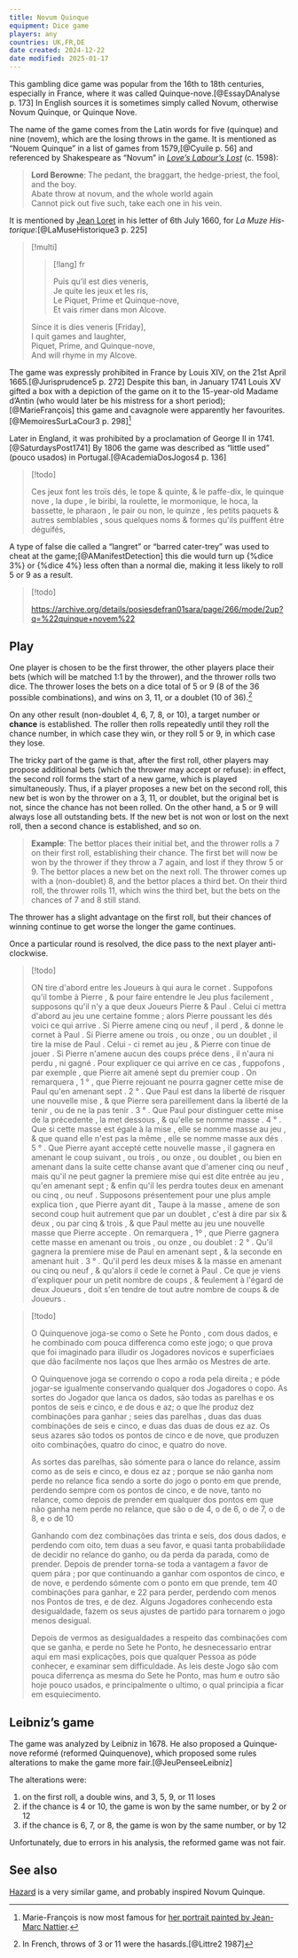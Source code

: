 ```yaml
---
title: Novum Quinque
equipment: Dice game
players: any
countries: UK,FR,DE
date created: 2024-12-22
date modified: 2025-01-17
---
```


This gambling dice game was popular from the 16th to 18th centuries, especially in France, where it was called <span lang="fr" class="aka noun">Quinque-nove</span>.[@EssayDAnalyse p. 173] In English sources it is sometimes simply called <span class="aka">Novum</span>, otherwise <span class="aka">Novum Quinque</span>, or <span class="aka">Quinque Nove</span>.

The name of the game comes from the Latin words for five (<span lang="la">quinque</span>) and nine (<span lang="la">novem</span>), which are the losing throws in the game. It is mentioned as “Nouem Quinque” in a list of games from 1579,[@Cyuile p. 56] and  referenced by Shakespeare as “Novum” in [<cite>Love’s Labour’s Lost</cite>](https://en.wikipedia.org/wiki/Love%27s_Labour%27s_Lost) (<abbr>c.</abbr> 1598):

> **Lord Berowne**: The pedant, the braggart, the hedge-priest, the fool, and the boy.\
> Abate throw at novum, and the whole world again\
> Cannot pick out five such, take each one in his vein.

It is mentioned by [Jean Loret](https://en.wikipedia.org/wiki/Jean_Loret) in his letter of 6th July 1660, for <cite lang="fr">La Muze Historique</cite>:[@LaMuseHistorique3 p. 225]

> [!multi]
>
> > [!lang] fr
> >
> > Puis qu’il est <span lang="la">dies veneris</span>,\
> > Je quite les jeux et les ris,\
> > Le Piquet, Prime et Quinque-nove,\
> > Et vais rimer dans mon Alcove.
>
> Since it is <span lang="la">dies veneris</span> [Friday],\
> I quit games and laughter,\
> Piquet, Prime, and Quinque-nove,\
> And will rhyme in my Alcove.

The game was expressly prohibited in France by Louis <span class="rnum">XIV</span>, on the 21st April 1665.[@Jurisprudence5 p. 272] Despite this ban, in January 1741 Louis <span class="rnum">XV</span> gifted a box with a depiction of the game on it to the 15-year-old Madame d’Antin (who would later be his mistress for a short period);[@MarieFrançois] this game and <span lang="fr">cavagnole</span> were apparently her favourites.[@MemoiresSurLaCour3 p. 298][^fn0]

[^fn0]: Marie-François is now most famous for [her portrait painted by Jean-Marc Nattier](https://en.wikipedia.org/wiki/Portrait_of_Mathilde_de_Canisy,_Marquise_d%27Antin).

Later in England, it was prohibited by a proclamation of George <span class="rnum">II</span> in 1741.[@SaturdaysPost1741] By 1806 the game was described as “little used” (<span lang="pt">pouco usados</span>) in Portugal.[@AcademiaDosJogos4 p. 136]

> [!todo]
> 
> Ces jeux font les troïs dés, le tope & quinte, & le paffe-dix, le quinque nove , la dupe , le biribi, la roulette, le mormonique, le hoca, la bassette, le pharaon , le pair ou non, le quinze , les petits paquets & autres semblables , sous quelques noms & formes qu'ils puiffent être déguifés, 

A type of false die called a “langret” or “barred cater-trey” was used to cheat at the game;[@AManifestDetection] this die would turn up {%dice 3%} or {%dice 4%} less often than a normal die, making it less likely to roll 5 or 9 as a result.

> [!todo]
>
>  https://archive.org/details/posiesdefran01sara/page/266/mode/2up?q=%22quinque+novem%22

## Play

One player is chosen to be the first thrower, the other players place their bets (which will be matched 1:1 by the thrower), and the thrower rolls two dice. The thrower loses the bets on a dice total of 5 or 9 (8 of the 36 possible combinations), and wins on 3, 11, or a doublet (10 of 36).[^fn1]

[^fn1]: In French, throws of 3 or 11 were the <span lang="fr">hasards</span>.[@Littre2 1987]

On any other result (non-doublet 4, 6, 7, 8, or 10), a target number or **chance** is established. The roller then rolls repeatedly until they roll the chance number, in which case they win, or they roll 5 or 9, in which case they lose.

The tricky part of the game is that, after the first roll, other players may propose additional bets (which the thrower may accept or refuse): in effect, the second roll forms the start of a new game, which is played simultaneously. Thus, if a player proposes a new bet on the second roll, this new bet is won by the thrower on a 3, 11, or doublet, but the original bet is not, since the chance has not been rolled. On the other hand, a 5 or 9 will always lose all outstanding bets. If the new bet is not won or lost on the next roll, then a second chance is established, and so on.

> **Example**: The bettor places their initial bet, and the thrower rolls a 7 on their first roll, establishing their chance. The first bet will now be won by the thrower if they throw a 7 again, and lost if they throw 5 or 9. The bettor places a new bet on the next roll. The thrower comes up with a (non-doublet) 8, and the bettor places a third bet. On their third roll, the thrower rolls 11, which wins the third bet, but the bets on the chances of 7 and 8 still stand.

The thrower has a slight advantage on the first roll, but their chances of winning continue to get worse the longer the game continues.

Once a particular round is resolved, the dice pass to the next player anti-clockwise.

> [!todo]
>
> ON tire d'abord entre les Joueurs à qui aura le cornet . Suppofons qu'il tombe à Pierre , & pour faire entendre le Jeu plus facilement , supposons qu'il n'y a que deux Joueurs Pierre & Paul . Celui ci mettra d'abord au jeu une certaine fomme ; alors Pierre poussant les dés voici ce qui arrive . Si Pierre amene cinq ou neuf , il perd , & donne le cornet à Paul . Si Pierre amene ou trois , ou onze , ou un doublet , il tire la mise de Paul . Celui - ci remet au jeu , & Pierre con tinue de jouer . Si Pierre n'amene aucun des coups préce dens , il n'aura ni perdu , ni gagné . Pour expliquer ce qui arrive en ce cas , fuppofons , par exemple , que Pierre ait amené sept du premier coup . On remarquera , 1 ° , que Pierre rejouant ne pourra gagner cette mise de Paul qu'en amenant sept . 2 ° . Que Paul est dans la liberté de risquer une nouvelle mise , & que Pierre sera pareillement dans la liberté de la tenir , ou de ne la pas tenir . 3 ° . Que Paul pour distinguer cette mise de la précedente , la met dessous , & qu'elle se nomme masse . 4 ° . Que si cette masse est égale à la mise , elle se nomme masse au jeu , & que quand elle n'est pas la même , elle se nomme masse aux dés . 5 ° . Que Pierre ayant accepté cette nouvelle masse , il gagnera en amenant le coup suivant , ou trois , ou onze , ou doublet , ou bien en amenant dans la suite cette chanse avant que d'amener cinq ou neuf , mais qu'il ne peut gagner la premiere mise qui est dite entrée au jeu , qu'en amenant sept ; & enfin qu'il les perdra toutes deux en amenant ou cinq , ou neuf . Supposons présentement pour une plus ample explica tion , que Pierre ayant dit , Taupe à la masse , amene de son second coup huit autrement que par un doublet , c'est à dire par six & deux , ou par cinq & trois , & que Paul mette au jeu une nouvelle masse que Pierre accepte . On remarquera , 1º , que Pierre gagnera cette masse en amenant ou trois , ou onze , ou doublet : 2 ° . Qu'il gagnera la premiere mise de Paul en amenant sept , & la seconde en amenant huit . 3 ° . Qu'il perd les deux mises & la masse en amenant ou cinq ou neuf , & qu'alors il cede le cornet à Paul . Ce que je viens d'expliquer pour un petit nombre de coups , & feulement à l'égard de deux Joueurs , doit s'en tendre de tout autre nombre de coups & de Joueurs . 

> [!todo]
> 
> O Quinquenove joga-se como o Sete he Ponto , com dous dados, e he combinado com pouca differenca como este jogo; o que prova que foi imaginado para illudir os Jogadores novicos e superficiaes que dão facilmente nos laços que lhes armão os Mestres de arte.
>
> O Quinquenove joga se correndo o copo a roda pela direita ; e póde jogar-se igualmente conservando qualquer dos Jogadores o copo. As sortes do Jogador que lanca os dados, são todas as parelhas e os pontos de seis e cinco, e de dous e az; o que lhe produz dez combinações para ganhar ; seies das parelhas , duas das duas combinações de seis e cinco, e duas das duas de dous ez az. Os seus azares são todos os pontos de cinco e de nove, que produzen oito combinações, quatro do cinoc, e quatro do nove. 
> 
> As sortes das parelhas, são sómente para o lance do relance, assim como as de seis e cinco, e dous ez az ; porque se não ganha nom perde no relance fica sendo a sorte do jogo o ponto em que prende, perdendo sempre com os pontos de cinco, e de nove, tanto no relance, como depois de prender em qualquer dos pontos em que não ganha nem perde no relance, que são o de 4, o de 6, o de 7, o de 8, e o de 10
>
> Ganhando com dez combinações das trinta e seis, dos dous dados, e perdendo com oito, tem duas a seu favor, e quasi tanta probabilidade de decidir no relance do ganho, ou da perda da parada, como de prender. Depois de prender torna-se toda a vantagem a favor de quem pára ; por que continuando a ganhar com ospontos de cinco, e de nove, e perdendo sómente com o ponto em que prende, tem 40 combinações para ganhar, e 22 para perder, perdendo com menos nos Pontos de tres, e de dez. Alguns Jogadores conhecendo esta desigualdade, fazem os seus ajustes de partido para tornarem o jogo menos desigual.
>
> Depois de vermos as desigualdades a respeito das combinações com que se ganha, e perde no Sete he Ponto, he desnecessario entrar aqui em masi explicações, pois que qualquer Pessoa as póde conhecer, e examinar sem difficuldade. As leis deste Jogo são com pouca diferrença as mesma do Sete he Ponto, mas hum e outro são hoje pouco usados, e principalmente o ultimo, o qual principia a ficar em esquiecimento.

## Leibniz’s game

The game was analyzed by Leibniz in 1678. He also proposed a <span lang="fr">Quinque&shy;nove reformé</span> (reformed Quinque&shy;nove), which proposed some rules alterations to make the game more fair.[@JeuPenseeLeibniz]

The alterations were:
1. on the first roll, a double wins, and 3, 5, 9, or 11 loses
2. if the chance is 4 or 10, the game is won by the same number, or by 2 or 12
3. if the chance is 6, 7, or 8, the game is won by the same number, or by 12

Unfortunately, due to errors in his analysis, the reformed game was not fair.

## See also

[Hazard](games/hazard/hazard.md) is a very similar game, and probably inspired Novum Quinque.
